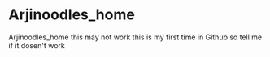 # Arjinoodles_home
Arjinoodles_home
this may not work this is my first time in Github so tell me if it dosen't work
